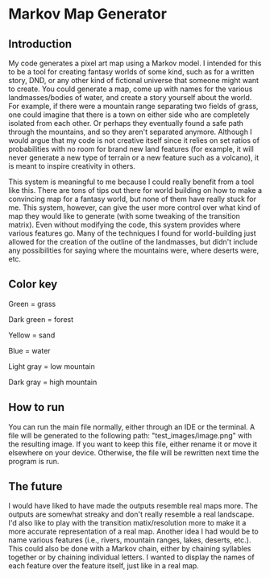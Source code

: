 # Markov Map Generator

## Introduction

My code generates a pixel art map using a Markov model. I intended for this to be a tool for creating fantasy worlds of some kind, such as for a written story, DND, or any other kind of fictional universe that someone might want to create. You could generate a map, come up with names for the various landmasses/bodies of water, and create a story yourself about the world. For example, if there were a mountain range separating two fields of grass, one could imagine that there is a town on either side who are completely isolated from each other. Or perhaps they eventually found a safe path through the mountains, and so they aren't separated anymore. Although I would argue that my code is not creative itself since it relies on set ratios of probabilities with no room for brand new land features (for example, it will never generate a new type of terrain or a new feature such as a volcano), it is meant to inspire creativity in others.

This system is meaningful to me because I could really benefit from a tool like this. There are tons of tips out there for world building on how to make a convincing map for a fantasy world, but none of them have really stuck for me. This system, however, can give the user more control over what kind of map they would like to generate (with some tweaking of the transition matrix). Even without modifying the code, this system provides where various features go. Many of the techniques I found for world-building just allowed for the creation of the outline of the landmasses, but didn't include any possibilities for saying where the mountains were, where deserts were, etc.

## Color key

Green = grass

Dark green = forest

Yellow = sand

Blue = water

Light gray = low mountain

Dark gray = high mountain

## How to run

You can run the main file normally, either through an IDE or the terminal. A file will be generated to the following path: "test_images/image.png" with the resulting image. If you want to keep this file, either rename it or move it elsewhere on your device. Otherwise, the file will be rewritten next time the program is run.

## The future

I would have liked to have made the outputs resemble real maps more. The outputs are somewhat streaky and don't really resemble a real landscape. I'd also like to play with the transition matix/resolution more to make it a more accurate representation of a real map. Another idea I had would be to name various features (i.e., rivers, mountain ranges, lakes, deserts, etc.). This could also be done with a Markov chain, either by chaining syllables together or by chaining individual letters. I wanted to display the names of each feature over the feature itself, just like in a real map.
